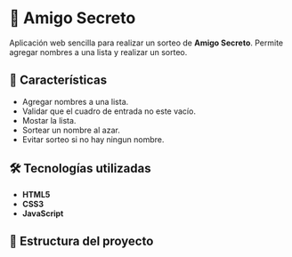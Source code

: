 # 🎁 Amigo Secreto
Aplicación web sencilla para realizar un sorteo de **Amigo Secreto**.
Permite agregar nombres a una lista y realizar un sorteo.
## 📌 Características
- Agregar nombres a una lista.
- Validar que el cuadro de entrada no este vacío.
- Mostar la lista.
- Sortear un nombre al azar.
- Evitar sorteo si no hay ningun nombre.
## 🛠️ Tecnologías utilizadas
- **HTML5**
- **CSS3**
- **JavaScript**
## 📂 Estructura del proyecto
